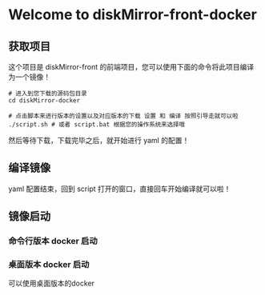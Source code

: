 # Welcome to diskMirror-front-docker

## 获取项目

这个项目是 diskMirror-front 的前端项目，您可以使用下面的命令将此项目编译为一个镜像！
```
# 进入到您下载的源码包目录
cd diskMirror-docker

# 点击脚本来进行版本的设置以及对应版本的下载 设置 和 编译 按照引导走就可以啦
./script.sh # 或者 script.bat 根据您的操作系统来选择哦
```
然后等待下载，下载完毕之后，就开始进行 yaml 的配置！

## 编译镜像

yaml 配置结束，回到 script 打开的窗口，直接回车开始编译就可以啦！

## 镜像启动

### 命令行版本 docker 启动



### 桌面版本 docker 启动
可以使用桌面版本的docker 


